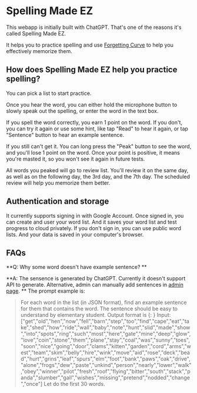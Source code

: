 # Spelling Made EZ

This webapp is initially built with ChatGPT. That's one of the reasons it's called Spelling Made EZ.

It helps you to practice spelling and use [Forgetting Curve](https://en.wikipedia.org/wiki/Forgetting_curve) to help you effectively memorize them.

## How does Spelling Made EZ help you practice spelling?
You can pick a list to start practice.

Once you hear the word, you can either hold the microphone button to slowly speak out the spelling, or enter the word in the text box.

If you spell the word correctly, you earn 1 point on the word. If you don't, you can try it again or use some hint, like tap "Read" to hear it again, or tap "Sentence" button to hear an example sentence.

If you still can't get it. You can long press the "Peak" button to see the word, and you'll lose 1 point on the word.
Once your point is positive, it means you're masted it, so you won't see it again in future tests.

All words you peaked will go to review list. You'll review it on the same day, as well as on the following day, the 3rd day, and the 7th day. The scheduled review will help you memorize them better.

## Authentication and storage
It currently supports signing in with Google Account. Once signed in, you can create and user your word list.
And it saves your word list and test progress to cloud privately.
If you don't sign in, you can use public word lists. And your data is saved in your computer's browser.

## FAQs

**Q: Why some word doesn't have example sentence? **

**A: The sensence is generated by ChatGPT. Currently it doesn't support API to generate. Alternative, admin can manually add sentences in [admin page](https://spelling-made-ez.web.app/#/admin/manage-sentence). **
The prompt example is:
> For each word in the list (in JSON format), find an example sentence for them that contains the word. The sentence should be easy to understand by elementary student.
> Output format is {<word>: <sentence>}
> Input: ["get","old","hen","now","fell","barn","step","too","find","cape","eat","take","shed","how","ride","wall","baby","note","hunt","slid","made","show","into","spots","ring","such","most","here","gate","mine","deep","glow","love","coin","stone","them","plane","stay","coal","was","sunny","toes","soon","nice","going","door","clams","kitten","garden","cord","arms","west","team","skim","belly","hire","wink","move","aid","rose","deck","bead","hurt","grins","leaf","spurs","elm","foot","bank","paws","oak","drive","alone","frogs","dew","paste","unkind","person","nearly","lower","walk","obey","winner","pilot","fresh","roof","flying","bitter","south","stack","panda","slumber","gall","wishes","missing","pretend","nodded","change","once"]
> Let do the first 30 words.
